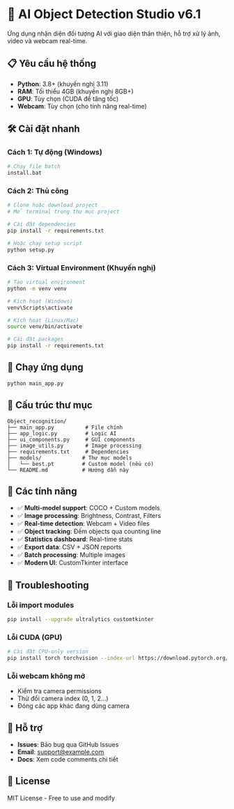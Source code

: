 # 🚀 AI Object Detection Studio v6.1

Ứng dụng nhận diện đối tượng AI với giao diện thân thiện, hỗ trợ xử lý ảnh, video và webcam real-time.

## 📋 Yêu cầu hệ thống

- **Python**: 3.8+ (khuyến nghị 3.11)
- **RAM**: Tối thiểu 4GB (khuyến nghị 8GB+)
- **GPU**: Tùy chọn (CUDA để tăng tốc)
- **Webcam**: Tùy chọn (cho tính năng real-time)

## 🛠️ Cài đặt nhanh

### Cách 1: Tự động (Windows)
```bash
# Chạy file batch
install.bat
```

### Cách 2: Thủ công
```bash
# Clone hoặc download project
# Mở terminal trong thư mục project

# Cài đặt dependencies
pip install -r requirements.txt

# Hoặc chạy setup script
python setup.py
```

### Cách 3: Virtual Environment (Khuyến nghị)
```bash
# Tạo virtual environment
python -m venv venv

# Kích hoạt (Windows)
venv\Scripts\activate

# Kích hoạt (Linux/Mac)
source venv/bin/activate

# Cài đặt packages
pip install -r requirements.txt
```

## 🎯 Chạy ứng dụng

```bash
python main_app.py
```

## 📁 Cấu trúc thư mục

```
Object_recognition/
├── main_app.py          # File chính
├── app_logic.py         # Logic AI
├── ui_components.py     # GUI components
├── image_utils.py       # Image processing
├── requirements.txt     # Dependencies
├── models/             # Thư mục models
│   └── best.pt         # Custom model (nếu có)
└── README.md           # Hướng dẫn này
```

## 🔧 Các tính năng

- ✅ **Multi-model support**: COCO + Custom models
- ✅ **Image processing**: Brightness, Contrast, Filters
- ✅ **Real-time detection**: Webcam + Video files
- ✅ **Object tracking**: Đếm objects qua counting line
- ✅ **Statistics dashboard**: Real-time stats
- ✅ **Export data**: CSV + JSON reports
- ✅ **Batch processing**: Multiple images
- ✅ **Modern UI**: CustomTkinter interface

## 🐛 Troubleshooting

### Lỗi import modules
```bash
pip install --upgrade ultralytics customtkinter
```

### Lỗi CUDA (GPU)
```bash
# Cài đặt CPU-only version
pip install torch torchvision --index-url https://download.pytorch.org/whl/cpu
```

### Lỗi webcam không mở
- Kiểm tra camera permissions
- Thử đổi camera index (0, 1, 2...)
- Đóng các app khác đang dùng camera

## 👥 Hỗ trợ

- **Issues**: Báo bug qua GitHub Issues
- **Email**: support@example.com
- **Docs**: Xem code comments chi tiết

## 📄 License

MIT License - Free to use and modify
